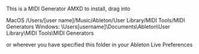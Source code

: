 This is a MIDI Generator AMXD
to install, drag into

MacOS /Users/[user name]/Music/Ableton/User Library/MIDI Tools/MIDI Generators
Windows: \Users\[username]\Documents\Ableton\User Library\MIDI Tools\MIDI Generators

or wherever you have specified this folder in your Ableton Live Preferences
